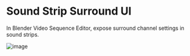 # Sound Strip Surround UI
In Blender Video Sequence Editor, expose surround channel settings in sound strips.

![image](https://github.com/user-attachments/assets/1309b66c-df78-418d-8dee-7b8d3329a818)

